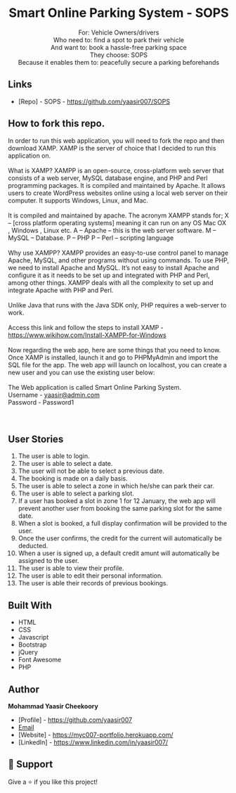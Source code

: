 <h1 align="center">Smart Online Parking System - SOPS</h1>

<p align="center">
For:  Vehicle Owners/drivers <br>
Who need to: find a spot to park their vehicle<br>
And want to: book a hassle-free parking space  <br>
They choose: SOPS <br>
Because it enables them to: peacefully secure a parking beforehands 
</p>

## Links

- [Repo] - SOPS - https://github.com/yaasir007/SOPS

## How to fork this repo.
In order to run this web application, you will need to fork the repo and then download XAMP.
XAMP is the server of choice that I decided to run this application on.
<br><br>
What is XAMP?
XAMPP is an open-source, cross-platform web server that consists of a web server, MySQL database engine, and PHP and Perl programming packages. It is compiled and maintained by Apache. It allows users to create WordPress websites online using a local web server on their computer. It supports Windows, Linux, and Mac.
<br><br>
It is compiled and maintained by apache. The acronym XAMPP stands for;
X – [cross platform operating systems] meaning it can run on any OS Mac OX , Windows , Linux etc.
A – Apache – this is the web server software.
M – MySQL – Database.
P – PHP
P – Perl – scripting language
<br><br>
Why use XAMPP?
XAMPP provides an easy-to-use control panel to manage Apache, MySQL, and other programs without using commands. To use PHP, we need to install Apache and MySQL. It’s not easy to install Apache and configure it as it needs to be set up and integrated with PHP and Perl, among other things. XAMPP deals with all the complexity to set up and integrate Apache with PHP and Perl.
<br><br>
Unlike Java that runs with the Java SDK only, PHP requires a web-server to work.
<br><br>
Access this link and follow the steps to install XAMP - https://www.wikihow.com/Install-XAMPP-for-Windows
<br><br>
Now regarding the web app, here are some things that you need to know.
<br>
Once XAMP is installed, launch it and go to PHPMyAdmin and import the SQL file for the app.
The web app will launch on localhost, you can create a new user and you can use the existing user below:
<br><br>
The Web application is called Smart Online Parking System.<br>
Username - yaasir@admin.com<br>
Password - Password1<br>
<br><br>

## User Stories
1. The user is able to login.<br>
2. The user is able to select a date.<br>
3. The user will not be able to select a previous date.<br>
4. The booking is made on a daily basis.<br>
5. The user is able to select a zone in which he/she can park their car.<br>
6. The user is able to select a parking slot.<br>
7. If a user has booked a slot in zone 1 for 12 January, the web app will prevent another user from booking the same parking slot for the same date.<br>
8. When a slot is booked, a full display confirmation will be provided to the user.<br>
9.  Once the user confirms, the credit for the current will automatically be deducted.<br>
10. When a user is signed up, a default credit amunt will automatically be assigned to the user.<br>
11. The user is able to view their profile.<br>
12. The user is able to edit their personal information.<br>
13. The user is able their records of previous bookings.<br>

## Built With
- HTML
- CSS
- Javascript
- Bootstrap
- jQuery
- Font Awesome
- PHP

## Author
**Mohammad Yaasir Cheekoory**

- [Profile] - https://github.com/yaasir007
- [Email](mailto:yaasir1997@gmail.com?subject=Hi "Hi!")
- [Website] - https://myc007-portfolio.herokuapp.com/
- [LinkedIn] - https://www.linkedin.com/in/yaasir007/


## 🤝 Support
Give a ⭐️ if you like this project!
